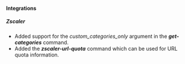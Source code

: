 
#### Integrations
##### Zscaler
- Added support for the *custom_categories_only* argument in the ***get-categories*** command.
- Added the ***zscaler-url-quota*** command which can be used for URL quota information.